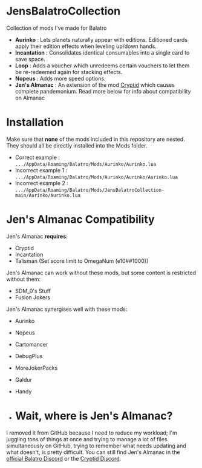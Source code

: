 # JensBalatroCollection
Collection of mods I've made for Balatro

- **Aurinko** : Lets planets naturally appear with editions. Editioned cards apply their edition effects when leveling up/down hands.
- **Incantation** : Consolidates identical consumables into a single card to save space.
- **Loop** : Adds a voucher which unredeems certain vouchers to let them be re-redeemed again for stacking effects.
- **Nopeus** : Adds more speed options.
- **Jen's Almanac** : An extension of the mod [Cryptid](https://github.com/MathIsFun0/Cryptid) which causes complete pandemonium.
Read more below for info about compatibility on Almanac
# Installation

Make sure that **none** of the mods included in this repository are nested. They should all be directly installed into the Mods folder.

- Correct example : `.../AppData/Roaming/Balatro/Mods/Aurinko/Aurinko.lua`
- Incorrect example 1 : `.../AppData/Roaming/Balatro/Mods/Aurinko/Aurinko/Aurinko.lua`
- Incorrect example 2 : `.../AppData/Roaming/Balatro/Mods/JensBalatroCollection-main/Aurinko/Aurinko.lua`

# Jen's Almanac Compatibility
Jen's Almanac **requires**:
- Cryptid
- Incantation
- Talisman (Set score limit to OmegaNum (e10##1000))

Jen's Almanac can work without these mods, but some content is restricted without them:
- SDM_0's Stuff
- Fusion Jokers

Jen's Almanac synergises well with these mods:
- Aurinko
- Nopeus
- Cartomancer
- DebugPlus
- MoreJokerPacks
- Galdur
- Handy

- # Wait, where is Jen's Almanac?
I removed it from GitHub because I need to reduce my workload; I'm juggling tons of things at once and trying to manage a lot of files simultaneously on GitHub, trying to remember what needs updating and what doesn't, is pretty difficult. You can still find Jen's Almanac in the [official Balatro Discord](https://discord.com/channels/1116389027176787968/1262697083438235729) or the [Cryptid Discord](https://discord.gg/eUf9Ur6RyB).
